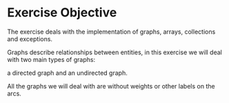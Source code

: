 # Exercise Objective

The exercise deals with the implementation of graphs, arrays, collections and exceptions.

Graphs describe relationships between entities, in this exercise we will deal with two main types of graphs:

a directed graph and an undirected graph.

All the graphs we will deal with are without weights or other labels on the arcs.

